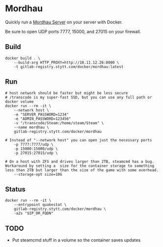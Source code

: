 # Mordhau

Quickly run a [Mordhau Server](https://store.steampowered.com/app/629760/MORDHAU/) on your server with Docker.

Be sure to open UDP ports 7777, 15000, and 27015 on your firewall.

## Build

    docker build . \
        --build-arg HTTP_PROXY=http://10.11.12.26:8000 \
        -t gitlab-registry.stytt.com/docker/mordhau:latest

## Run

    # host network should be faster but might be less secure
    # /transcode is my super-fast SSD, but you can use any full path or  docker volume
    docker run --rm -it \
        --network host \
        -e "SERVER_PASSWORD=1234"
        -e "ADMIN_PASSWORD=123456"
        -v "/transcode/Steam:/home/steam/Steam" \
        --name mordhau \
        gitlab-registry.stytt.com/docker/mordhau

    # Instead of "--network host" you can open just the necessary ports
        -p 7777:7777/udp \
        -p 15000:15000/udp \
        -p 27015:27015/udp \

    # On a host with ZFS and drives larger than 2TB, steamcmd has a bug. Workaround by setting a  size for the container storage to something less than 2TB but larger than the size of the game with some overhead.
        --storage-opt size=10G

## Status

    docker run --rm -it \
        --entrypoint quakestat \
        gitlab-registry.stytt.com/docker/mordhau \
        -a2s "$IP_OR_FQDN"

## TODO

* Put steamcmd stuff in a volume so the container saves updates
